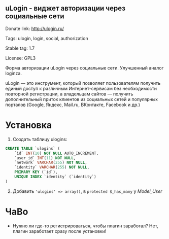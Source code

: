 uLogin - виджет авторизации через социальные сети
-------------------------------------------------

Donate link: http://ulogin.ru/

Tags: ulogin, login, social, authorization

Stable tag: 1.7

License: GPL3

Форма авторизации uLogin через социальные сети. Улучшенный аналог loginza.


uLogin — это инструмент, который позволяет пользователям получить единый доступ к различным Интернет-сервисам без необходимости повторной регистрации,
а владельцам сайтов — получить дополнительный приток клиентов из социальных сетей и популярных порталов (Google, Яндекс, Mail.ru, ВКонтакте, Facebook и др.)

Установка
=========

1. Создать таблицу ulogins:
```sql
CREATE TABLE `ulogins` (
	`id` INT(10) NOT NULL AUTO_INCREMENT,
	`user_id` INT(11) NOT NULL,
	`network` VARCHAR(255) NOT NULL,
	`identity` VARCHAR(255) NOT NULL,
	PRIMARY KEY (`id`),
	UNIQUE INDEX `identity` (`identity`)
)
```

2. Добавить `'ulogins' => array()`, в `protected $_has_many` у *Model_User*

ЧаВо
====

* Нужно ли где-то регистрироваться, чтобы плагин заработал?
    Нет, плагин заработает сразу после установки!

